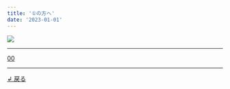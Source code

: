 ```yaml
---
title: '①の方へ'
date: '2023-01-01'
---
```

![](/images/01_.jpg)
***
[00](/posts/1-00)
***
[ ↲ 戻る ](/posts/1)
